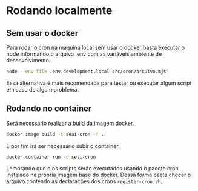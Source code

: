 # Rodando localmente

## Sem usar o docker

Para rodar o cron na máquina local sem usar o docker basta executar o node informando o arquivo .env com as variáveis ambiente de desenvolvimento.

```sh
node --env-file .env.development.local src/cron/arquivo.mjs
```

Essa alternativa é mais recomendada para testar ou executar algum script em caso de algum problema.

## Rodando no container

Será necessário realizar a build da imagem docker.

```sh
docker image build -t seai-cron -f .
```

E por fim irá ser necessário subir o container.

```sh
docker container run -d seai-cron
```

Lembrando que o os scripts serão executados usando o pacote cron instalado na própria imagem base do docker. Dessa forma basta checar o arquivo contendo as declarações dos crons `register-cron.sh`.
